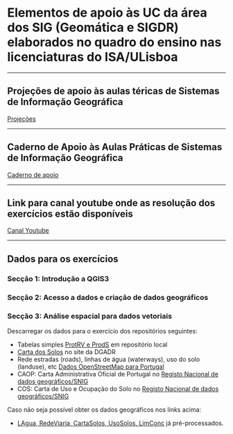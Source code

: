 # Elementos de apoio às UC da área dos SIG (Geomática e SIGDR) elaborados no quadro do ensino nas licenciaturas do ISA/ULisboa

---

## Projeções de apoio às aulas téricas de Sistemas de Informação Geográfica

[Projeções]()

---

## Caderno de Apoio às Aulas Práticas de Sistemas de Informação Geográfica

[Caderno de apoio]()

---

## Link para canal youtube onde as resolução dos exercícios estão disponíveis

[Canal Youtube](https://www.youtube.com/channel/UCUCqRyuduyzHxYYY_g_m-kw)

<!--  comments
### Script python para Seccao 1.B.1: Primeiro exemplo de script de Python em QGIS, 'processing.run' e 'History'

### Script python para Seccao 1.B.2: Script Python para criar legenda quantivativa e colocar de etiquetas na layer em QGIS 3

### Script python para Seccao 1.B.3: Script Python para criar legenda qualitativa com cores aleatórias ("random colors")
-->

---

## Dados para os exercícios

### Secção 1: Introdução a QGIS3
### Secção 2: Acesso a dados e criação de dados geográficos
### Secção 3: Análise espacial para dados vetoriais

Descarregar os dados para o exercício dos repositórios seguintes:
- Tabelas simples [ProtRV e ProdS](analise_espacial_cascais/tabelas_simples_cascais.zip) em repositório local
- [Carta dos Solos](https://snisolos.dgadr.gov.pt/downloads) no site da DGADR
- Rede estradas (roads), linhas de água (waterways), uso do solo (landuse), etc [Dados OpenStreetMap para Portugal](https://download.geofabrik.de/europe/portugal.html)
- CAOP: Carta Administrativa Oficial de Portugal no [Registo Nacional de dados geográficos/SNIG](https://snig.dgterritorio.gov.pt/rndg/srv/por/catalog.search#/home)
- COS: Carta de Uso e Ocupação do Solo no [Registo Nacional de dados geográficos/SNIG](https://snig.dgterritorio.gov.pt/rndg/srv/por/catalog.search#/home)

Caso não seja possível obter os dados geográficos nos links acima:
- [LAgua, RedeViaria, CartaSolos, UsoSolos, LimConc](analise_espacial_cascais/dados_geog_input_cascais.zip) já pré-processados.

